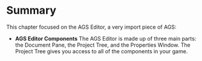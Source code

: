 # Summary

This chapter focused on the AGS Editor, a very import piece of AGS:

* **AGS Editor Components** The AGS Editor is made up of three main parts: the Document Pane, the Project Tree, and the Properties Window.  The Project Tree gives you access to all of the components in your game.
